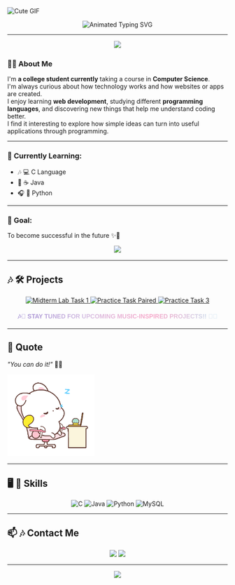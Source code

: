 <img src="dare-aggie-dare-aggie-bunny.gif" alt="Cute GIF" width="500"/>

<p align="center">
  <img src="https://readme-typing-svg.herokuapp.com?font=Fira+Code&size=36&pause=1000&color=F2C6A0&center=true&vCenter=true&width=700&lines=안녕하세요!!;Hello+There,+I'm+Sean+Raiver+Eusebio;Welcome+to+my+GitHub+account+🎹🎶" alt="Animated Typing SVG" />
</p>

---

<p align="center">
  <img src="https://capsule-render.vercel.app/api?type=waving&color=0:ffacb7,50:ffad8f,100:ffd1a4&height=120&section=header&text=Welcome+to+my+Music+Code+Vibes&fontColor=ffffff&fontSize=30"/>
</p>

### 👨‍🎓 About Me  
I'm **a college student currently** taking a course in **Computer Science**.  
I'm always curious about how technology works and how websites or apps are created.  
I enjoy learning **web development**, studying different **programming languages**, and discovering new things that help me understand coding better.  
I find it interesting to explore how simple ideas can turn into useful applications through programming.  

---

### 🎹 **Currently Learning:**  
- 🎶 💻 C Language  
- 🎼 ☕ Java  
- 🎧 🐍 Python    

---

### 🎯 **Goal:**  
To become successful in the future ✨🎹  

<p align="center">
  <img src="https://capsule-render.vercel.app/api?type=waving&color=0:ffd1a4,50:ffad8f,100:ffacb7&height=120&section=footer"/>
</p>

---

## 🎶 🛠️ Projects

<p align="center">
  <a href="https://drive.google.com/file/d/1_tORRD93-NPoEA6qt4BsR90ayIdxWO09/view?usp=drivesdk" target="_blank">
    <img src="https://img.shields.io/badge/Midterm%20Lab%20Task%201-Python%20Fundamentals-ffc7d7?style=for-the-badge&logo=python&logoColor=white&labelColor=fe9fc8" alt="Midterm Lab Task 1">
  </a>
  <a href="https://drive.google.com/file/d/1Dn9zNf4SnXtLWSbj8oYWTRKtBniwph55/view?usp=drivesdk" target="_blank">
    <img src="https://img.shields.io/badge/Midterm%20Lab%20Task%202-Creating%20Functions-ff9e9b?style=for-the-badge&logo=java&logoColor=white&labelColor=fcf1cc" alt="Practice Task Paired">
  </a>
  <a href="https://drive.google.com/file/d/1y5EEOhCzesdBau7S5MKrnH7M2x_18KGk/view?usp=drivesdk" target="_blank">
    <img src="https://img.shields.io/badge/Midterm%20Lab%20Task%203-Shopping%20Cart-e5cae5?style=for-the-badge&logo=shopping-cart&logoColor=white&labelColor=d1c0ff" alt="Practice Task 3">
  </a>
</p>

<h4 align="center">
  <span style="background: linear-gradient(90deg, #a18cd1, #d5c0e3, #f7a7c9, #c5e1f0);
               -webkit-background-clip: text;
               -webkit-text-fill-color: transparent;
               font-family: 'Poppins', sans-serif;
               font-weight: 600;">
    🎶🌟 STAY TUNED FOR UPCOMING MUSIC-INSPIRED PROJECTS!! 🌟🎹
  </span>
</h4>

---

## 💬 Quote  
*"You can do it!"* 💖🎶  

<p align= "left">
  <img src="https://github.com/joa-an/joa-an/blob/928f6feb51c6865963edbf873b7b83a437825e0b/dare-aggie-dare-aggie-bunny%20(1).gif" width="200" />
</p>

---

## 🖥️ 🎵 Skills
<p align="center">
  <img src="https://img.shields.io/badge/C-00599C?style=for-the-badge&logo=c&logoColor=white" alt="C">
  <img src="https://img.shields.io/badge/Java-ED8B00?style=for-the-badge&logo=java&logoColor=white" alt="Java">
  <img src="https://img.shields.io/badge/Python-3776AB?style=for-the-badge&logo=python&logoColor=white" alt="Python">
  <img src="https://img.shields.io/badge/MySQL-4479A1?style=for-the-badge&logo=mysql&logoColor=white" alt="MySQL">
</p>

---

## 📫 🎶 Contact Me  
<p align="center">
  <a href="mailto:eu.Seanraiver28@gmail.com"><img src="https://img.shields.io/badge/Email-eu.Seanraiver28@gmail.com-cyan?style=for-the-badge&logo=gmail&logoColor=white"></a>
  <a href="https://www.facebook.com/share/1K175Y3wro/?mibextid=wwXIfr" target="_blank"><img src="https://img.shields.io/badge/Facebook-Sean+Raiver+Eusebio-blue?style=for-the-badge&logo=facebook&logoColor=white"></a>
</p>

---

<p align="center">
  <img src="https://capsule-render.vercel.app/api?type=waving&color=0:ff9b8f,50:ff7c6f,100:ff9e7f&height=120&section=header&text=Piano+Vibes+In+Code&fontColor=ffffff&fontSize=30"/>
</p>
